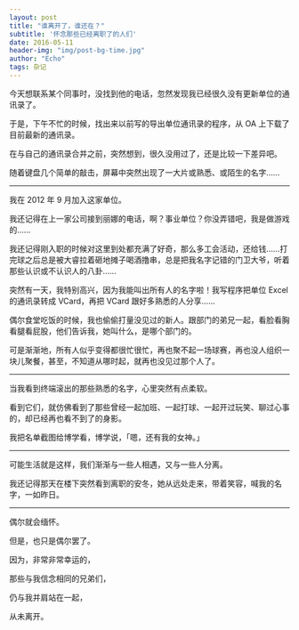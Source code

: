 ```yaml
---
layout: post
title: "谁离开了，谁还在？"
subtitle: '怀念那些已经离职了的人们'
date: 2016-05-11
header-img: "img/post-bg-time.jpg"
author: "Echo"
tags: 杂记
---
```


今天想联系某个同事时，没找到他的电话，忽然发现我已经很久没有更新单位的通讯录了。

于是，下午不忙的时候，找出来以前写的导出单位通讯录的程序，从 OA 上下载了目前最新的通讯录。

在与自己的通讯录合并之前，突然想到，很久没用过了，还是比较一下差异吧。

随着键盘几个简单的敲击，屏幕中突然出现了一大片或熟悉、或陌生的名字……

---

我在 2012 年 9 月加入这家单位。

我还记得在上一家公司接到丽娜的电话，啊？事业单位？你没弄错吧，我是做游戏的……

我还记得刚入职的时候对这里到处都充满了好奇，那么多工会活动，还给钱……打完球之后总是被大睿拉着砸地摊子喝酒撸串，总是把我名字记错的门卫大爷，听着那些认识或不认识人的八卦……

突然有一天，我特别高兴，因为我能叫出所有人的名字啦！我写程序把单位 Excel 的通讯录转成 VCard，再把 VCard 跟好多熟悉的人分享……

偶尔食堂吃饭的时候，我也偷偷打量没见过的新人。跟部门的弟兄一起，看脸看胸看腿看屁股，他们告诉我，她叫什么，是哪个部门的。

可是渐渐地，所有人似乎变得都很忙很忙，再也聚不起一场球赛，再也没人组织一块儿聚餐，甚至，不知道从哪时起，就再也没见过那个人了。

---

当我看到终端滚出的那些熟悉的名字，心里突然有点柔软。

看到它们，就仿佛看到了那些曾经一起加班、一起打球、一起开过玩笑、聊过心事的，却已经再也看不到了的身影。

我把名单截图给博学看，博学说，「嗯，还有我的女神。」

---

可能生活就是这样，我们渐渐与一些人相遇，又与一些人分离。

我还记得那天在楼下突然看到离职的安冬，她从远处走来，带着笑容，喊我的名字，一如昨日。

---

偶尔就会缅怀。

但是，也只是偶尔罢了。

因为，非常非常幸运的，

那些与我信念相同的兄弟们，

仍与我并肩站在一起，

从未离开。











